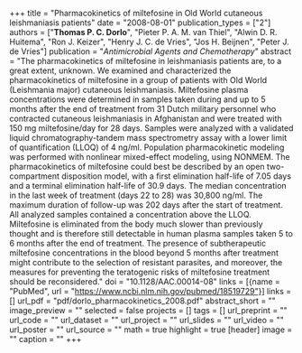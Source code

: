 +++
title = "Pharmacokinetics of miltefosine in Old World cutaneous leishmaniasis patients"
date = "2008-08-01"
publication_types = ["2"]
authors = ["**Thomas P. C. Dorlo**", "Pieter P. A. M. van Thiel", "Alwin D. R. Huitema", "Ron J. Keizer", "Henry J. C. de Vries", "Jos H. Beijnen", "Peter J. de Vries"]
publication = "_Antimicrobial Agents and Chemotherapy_"
abstract = "The pharmacokinetics of miltefosine in leishmaniasis patients are, to a great extent, unknown. We examined and characterized the pharmacokinetics of miltefosine in a group of patients with Old World (Leishmania major) cutaneous leishmaniasis. Miltefosine plasma concentrations were determined in samples taken during and up to 5 months after the end of treatment from 31 Dutch military personnel who contracted cutaneous leishmaniasis in Afghanistan and were treated with 150 mg miltefosine/day for 28 days. Samples were analyzed with a validated liquid chromatography-tandem mass spectrometry assay with a lower limit of quantification (LLOQ) of 4 ng/ml. Population pharmacokinetic modeling was performed with nonlinear mixed-effect modeling, using NONMEM. The pharmacokinetics of miltefosine could best be described by an open two-compartment disposition model, with a first elimination half-life of 7.05 days and a terminal elimination half-life of 30.9 days. The median concentration in the last week of treatment (days 22 to 28) was 30,800 ng/ml. The maximum duration of follow-up was 202 days after the start of treatment. All analyzed samples contained a concentration above the LLOQ. Miltefosine is eliminated from the body much slower than previously thought and is therefore still detectable in human plasma samples taken 5 to 6 months after the end of treatment. The presence of subtherapeutic miltefosine concentrations in the blood beyond 5 months after treatment might contribute to the selection of resistant parasites, and moreover, the measures for preventing the teratogenic risks of miltefosine treatment should be reconsidered."
doi = "10.1128/AAC.00014-08"
links = [{name = "PubMed", url = "https://www.ncbi.nlm.nih.gov/pubmed/18519729"}]
links = []
url_pdf = "pdf/dorlo_pharmacokinetics_2008.pdf"
abstract_short = ""
image_preview = ""
selected = false
projects = []
tags = []
url_preprint = ""
url_code = ""
url_dataset = ""
url_project = ""
url_slides = ""
url_video = ""
url_poster = ""
url_source = ""
math = true
highlight = true
[header]
image = ""
caption = ""
+++
